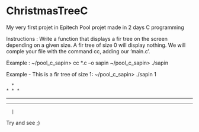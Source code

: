 # ChristmasTreeC

My very first projet in Epitech
Pool projet made in 2 days
C programming

Instructions :
Write a function that displays a fir tree on the screen depending on a given size. A fir tree of size 0 will display nothing.
We will comple your file with the command cc, adding our ’main.c’.

Example :
~/pool_c_sapin> cc *.c –o sapin
~/pool_c_sapin> ./sapin

Example - This is a fir tree of size 1:
~/pool_c_sapin> ./sapin 1
     
	  *
    * * *
  * * * * *
* * * * * * *
      |
	  
Try and see ;)
